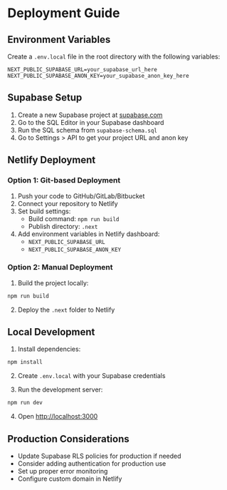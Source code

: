 # Deployment Guide

## Environment Variables

Create a `.env.local` file in the root directory with the following variables:

```env
NEXT_PUBLIC_SUPABASE_URL=your_supabase_url_here
NEXT_PUBLIC_SUPABASE_ANON_KEY=your_supabase_anon_key_here
```

## Supabase Setup

1. Create a new Supabase project at [supabase.com](https://supabase.com)
2. Go to the SQL Editor in your Supabase dashboard
3. Run the SQL schema from `supabase-schema.sql`
4. Go to Settings > API to get your project URL and anon key

## Netlify Deployment

### Option 1: Git-based Deployment

1. Push your code to GitHub/GitLab/Bitbucket
2. Connect your repository to Netlify
3. Set build settings:
   - Build command: `npm run build`
   - Publish directory: `.next`
4. Add environment variables in Netlify dashboard:
   - `NEXT_PUBLIC_SUPABASE_URL`
   - `NEXT_PUBLIC_SUPABASE_ANON_KEY`

### Option 2: Manual Deployment

1. Build the project locally:
```bash
npm run build
```

2. Deploy the `.next` folder to Netlify

## Local Development

1. Install dependencies:
```bash
npm install
```

2. Create `.env.local` with your Supabase credentials

3. Run the development server:
```bash
npm run dev
```

4. Open [http://localhost:3000](http://localhost:3000)

## Production Considerations

- Update Supabase RLS policies for production if needed
- Consider adding authentication for production use
- Set up proper error monitoring
- Configure custom domain in Netlify

